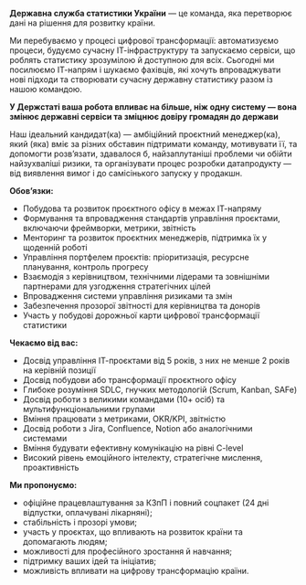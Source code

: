 **Державна служба статистики України** — це команда, яка перетворює дані на
рішення для розвитку країни.

Ми перебуваємо у процесі цифрової трансформації: автоматизуємо процеси,
будуємо сучасну ІТ-інфраструктуру та запускаємо сервіси, що роблять статистику
зрозумілою й доступною для всіх. Сьогодні ми посилюємо ІТ-напрям і шукаємо
фахівців, які хочуть впроваджувати нові підходи та створювати сучасну державну
статистику разом із нашою командою.

**У Держстаті ваша робота впливає на більше, ніж одну систему — вона змінює
державні сервіси та зміцнює довіру громадян до держави**

Наш ідеальний кандидат(ка) — амбіційний проєктний менеджер(ка), який (яка)
вміє за різних обставин підтримати команду, мотивувати її, та допомогти
розвʼязати, здавалося б, найзаплутаніші проблеми чи обійти найзухваліші
ризики, та організувати процес розробки датапродукту — від виявлення вимог і
до самісінького запуску у продакшн.  
  
**Обовʼязки:**

  * Побудова та розвиток проєктного офісу в межах ІТ-напряму 
  * Формування та впровадження стандартів управління проєктами, включаючи фреймворки, метрики, звітність 
  * Менторинг та розвиток проєктних менеджерів, підтримка їх у щоденній роботі 
  * Управління портфелем проєктів: пріоритизація, ресурсне планування, контроль прогресу 
  * Взаємодія з керівництвом, технічними лідерами та зовнішніми партнерами для узгодження стратегічних цілей 
  * Впровадження системи управління ризиками та змін 
  * Забезпечення прозорої звітності для керівництва та донорів 
  * Участь у побудові дорожньої карти цифрової трансформації статистики 

**Чекаємо від вас:**

  * Досвід управління ІТ-проєктами від 5 років, з них не менше 2 років на керівній позиції 
  * Досвід побудови або трансформації проєктного офісу 
  * Глибоке розуміння SDLC, гнучких методологій (Scrum, Kanban, SAFe) 
  * Досвід роботи з великими командами (10+ осіб) та мультифункціональними групами 
  * Вміння працювати з метриками, OKR/KPI, звітністю 
  * Досвід роботи з Jira, Confluence, Notion або аналогічними системами 
  * Вміння будувати ефективну комунікацію на рівні C-level
  * Високий рівень емоційного інтелекту, стратегічне мислення, проактивність 

**Ми пропонуємо:**

  * офіційне працевлаштування за КЗпП і повний соцпакет (24 дні відпустки, оплачувані лікарняні); 
  * стабільність і прозорі умови; 
  * участь у проєктах, що впливають на розвиток країни та допомагають людям; 
  * можливості для професійного зростання й навчання; 
  * підтримку ваших ідей та ініціатив; 
  * можливість впливати на цифрову трансформацію країни.